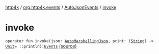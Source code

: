 [http4k](../../index.md) / [org.http4k.events](../index.md) / [AutoJsonEvents](index.md) / [invoke](./invoke.md)

# invoke

`operator fun invoke(json: `[`AutoMarshallingJson`](../../org.http4k.format/-auto-marshalling-json/index.md)`, print: (`[`String`](https://kotlinlang.org/api/latest/jvm/stdlib/kotlin/-string/index.html)`) -> `[`Unit`](https://kotlinlang.org/api/latest/jvm/stdlib/kotlin/-unit/index.html)` = ::println): `[`Events`](../-events.md) [(source)](https://github.com/http4k/http4k/blob/master/http4k-core/src/main/kotlin/org/http4k/events/AutoJsonEvents.kt#L6)